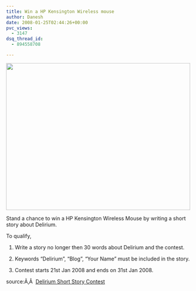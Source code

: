 ```yaml
---
title: Win a HP Kensington Wireless mouse
author: Danesh
date: 2008-01-25T02:44:26+00:00
pvc_views:
  - 3147
dsq_thread_id:
  - 894558708

---
```

<img loading="lazy" src="http://farm3.static.flickr.com/2189/2198827963_01a0ae7b8c.jpg?v=1200571332" height="400" width="500" />

Stand a chance to win a HP Kensington Wireless Mouse by writing a short story about Delirium.

To qualify,

1. Write a story no longer then 30 words about Delirium and the contest.

2. Keywords &#8220;Delirium&#8221;, &#8220;Blog&#8221;, &#8220;Your Name&#8221; must be included in the story.

3. Contest starts 21st Jan 2008 and ends on 31st Jan 2008.

source:Ã‚Â  [Delirium Short Story Contest][1]

 [1]: http://www.abinesh.com/delirium/posts/delirium-short-story-contest/